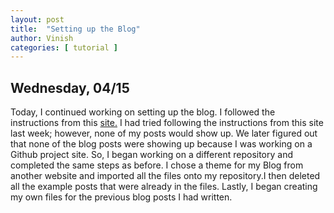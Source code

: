```yaml
---
layout: post
title:  "Setting up the Blog"
author: Vinish
categories: [ tutorial ]
---
```


## Wednesday, 04/15

Today, I continued working on setting up the blog. I followed the instructions from this [site.](https://www.foxinfotech.in/2019/12/how-to-create-a-blog-using-github-pages-and-jekyll-with-a-few-clicks.html) I had tried following the instructions from this site last week; however, none of my posts would show up. We later figured out that none of the blog posts were showing up because I was working on a Github project site. So, I began working on a different repository and completed the same steps as before. I chose a theme for my Blog from another website and imported all the files onto my repository.I then deleted all the example posts that were already in the files. Lastly, I began creating my own files for the previous blog posts I had written.
